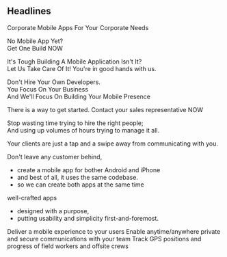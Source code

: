 ## Headlines

Corporate Mobile Apps For Your Corporate Needs

No Mobile App Yet?  
Get One Build NOW



It's Tough Building A Mobile Application Isn't It?  
Let Us Take Care Of It!
You're in good hands with us.


Don't Hire Your Own Developers.  
You Focus On Your Business  
And We'll Focus On Building Your Mobile Presence




There is a way to get started.
Contact your sales representative NOW


Stop wasting time trying to hire the right people;  
And using up volumes of hours trying to manage it all.



Your clients are just a tap and a swipe away from communicating with you.


Don't leave any customer behind,
- create a mobile app for bother Android and iPhone
- and best of all, it uses the same codebase.
- so we can create both apps at the same time


well-crafted apps
- designed with a purpose,
- putting usability and simplicity first-and-foremost.




Deliver a mobile experience to your users
Enable anytime/anywhere private and secure communications with your team
Track GPS positions and progress of field workers and offsite crews

